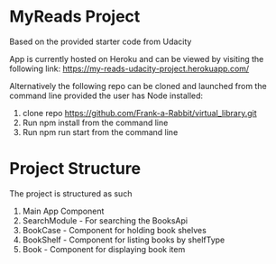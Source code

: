 # MyReads Project

Based on the provided starter code from Udacity

App is currently hosted on Heroku and can be viewed by visiting the following link:
https://my-reads-udacity-project.herokuapp.com/

Alternatively the following repo can be cloned and launched from the command line provided the user has Node installed:
1) clone repo https://github.com/Frank-a-Rabbit/virtual_library.git
2) Run npm install from the command line
3) Run npm run start from the command line

# Project Structure

The project is structured as such

1) Main App Component 
2) SearchModule - For searching the BooksApi
3) BookCase - Component for holding book shelves
4) BookShelf - Component for listing books by shelfType
5) Book - Component for displaying book item


